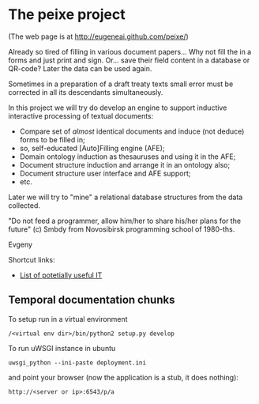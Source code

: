 The peixe project
=================

(The web page is at http://eugeneai.github.com/peixe/)

Already so tired of filling in various document papers... Why not fill the in a forms and just print and sign. Or... save their field content in a database or QR-code? Later the data can be used again.

Sometimes in a preparation of a draft treaty texts small error must be corrected in all its descendants simultaneously.

In this project we will try do develop an engine to support inductive interactive processing of textual documents:
 * Compare set of *almost* identical documents and induce (not deduce) forms to be filled in;
 * so, self-educated [Auto]Filling engine (AFE);
 * Domain ontology induction as thesauruses and using it in the AFE;
 * Document structure induction and arrange it in an ontology also;
 * Document structure user interface and AFE support;
 * etc.

Later we will try to "mine" a relational database structures from the data collected.

"Do not feed a programmer, allow him/her to share his/her plans for the future" (c) Smbdy from Novosibirsk programming school of 1980-ths.

Evgeny

Shortcut links:
 * [List of potetially useful IT](https://github.com/eugeneai/peixe/blob/master/collection/LIBS.md)


Temporal documentation chunks
-----------------------------

To setup run in a virtual environment

    /<virtual env dir>/bin/python2 setup.py develop

To run uWSGI instance in ubuntu

    uwsgi_python --ini-paste deployment.ini


and point your browser (now the application is a stub, it does nothing):

    http://<server or ip>:6543/p/a


